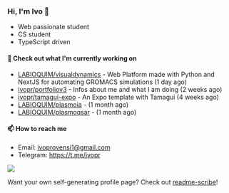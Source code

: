 ### Hi, I'm Ivo 👋

* Web passionate student
* CS student
* TypeScript driven

#### 👷 Check out what I'm currently working on

- [LABIOQUIM/visualdynamics](https://github.com/LABIOQUIM/visualdynamics) - Web Platform made with Python and NextJS for automating GROMACS simulations (1 day ago)
- [ivopr/portfoliov3](https://github.com/ivopr/portfoliov3) - Infos about me and what I am doing (2 weeks ago)
- [ivopr/tamagui-expo](https://github.com/ivopr/tamagui-expo) - An Expo template with Tamagui (4 weeks ago)
- [LABIOQUIM/plasmoia](https://github.com/LABIOQUIM/plasmoia) -  (1 month ago)
- [LABIOQUIM/plasmoqsar](https://github.com/LABIOQUIM/plasmoqsar) -  (1 month ago)

#### 📫 How to reach me

- Email: [ivoprovensi1@gmail.com](mailto://ivoprovensi1@gmail.com)
- Telegram: https://t.me/ivopr

![](https://github-readme-stats.vercel.app/api/top-langs/?username=ivopr&langs_count=10&layout=compact&theme=react&hide_border=true&bg_color=0D1117&title_color=5ce1e6&icon_color=5ce1e6)

Want your own self-generating profile page? Check out [readme-scribe](https://github.com/muesli/readme-scribe)!
